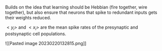 Builds on the idea that learning should be Hebbian (fire together, wire together), but also ensure that neurons that spike to redundant inputs gets their weights reduced.

$<y_i>$ and $<x_i>$ are the mean spike rates of the presynaptic and postsynaptic cell populations.

![[Pasted image 20230220132815.png]]